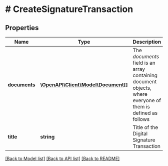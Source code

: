 # # CreateSignatureTransaction

## Properties

Name | Type | Description | Notes
------------ | ------------- | ------------- | -------------
**documents** | [**\OpenAPI\Client\Model\Document[]**](Document.md) | The _documents_ field is an array containing document objects, where everyone of them is defined as follows | [optional] 
**title** | **string** | Title of the Digital Signature Transaction | [optional] 

[[Back to Model list]](../../README.md#documentation-for-models) [[Back to API list]](../../README.md#documentation-for-api-endpoints) [[Back to README]](../../README.md)


